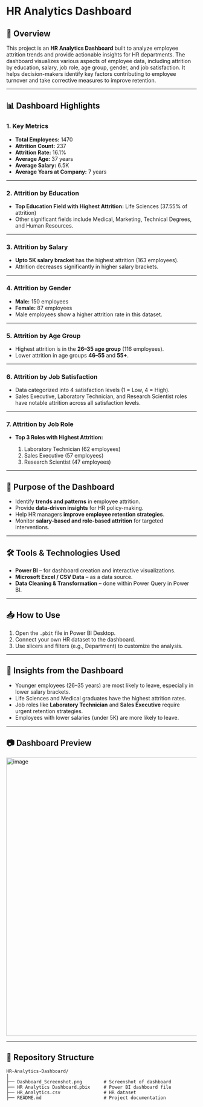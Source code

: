 # **HR Analytics Dashboard**

## 📌 **Overview**

This project is an **HR Analytics Dashboard** built to analyze employee attrition trends and provide actionable insights for HR departments. The dashboard visualizes various aspects of employee data, including attrition by education, salary, job role, age group, gender, and job satisfaction. It helps decision-makers identify key factors contributing to employee turnover and take corrective measures to improve retention.

---

## 📊 **Dashboard Highlights**

### **1. Key Metrics**

* **Total Employees:** 1470
* **Attrition Count:** 237
* **Attrition Rate:** 16.1%
* **Average Age:** 37 years
* **Average Salary:** 6.5K
* **Average Years at Company:** 7 years

---

### **2. Attrition by Education**

* **Top Education Field with Highest Attrition:** Life Sciences (37.55% of attrition)
* Other significant fields include Medical, Marketing, Technical Degrees, and Human Resources.

---

### **3. Attrition by Salary**

* **Upto 5K salary bracket** has the highest attrition (163 employees).
* Attrition decreases significantly in higher salary brackets.

---

### **4. Attrition by Gender**

* **Male:** 150 employees
* **Female:** 87 employees
* Male employees show a higher attrition rate in this dataset.

---

### **5. Attrition by Age Group**

* Highest attrition is in the **26–35 age group** (116 employees).
* Lower attrition in age groups **46–55** and **55+**.

---

### **6. Attrition by Job Satisfaction**

* Data categorized into 4 satisfaction levels (1 = Low, 4 = High).
* Sales Executive, Laboratory Technician, and Research Scientist roles have notable attrition across all satisfaction levels.

---

### **7. Attrition by Job Role**

* **Top 3 Roles with Highest Attrition:**

  1. Laboratory Technician (62 employees)
  2. Sales Executive (57 employees)
  3. Research Scientist (47 employees)

---

## 🎯 **Purpose of the Dashboard**

* Identify **trends and patterns** in employee attrition.
* Provide **data-driven insights** for HR policy-making.
* Help HR managers **improve employee retention strategies**.
* Monitor **salary-based and role-based attrition** for targeted interventions.

---

## 🛠 **Tools & Technologies Used**

* **Power BI** – for dashboard creation and interactive visualizations.
* **Microsoft Excel / CSV Data** – as a data source.
* **Data Cleaning & Transformation** – done within Power Query in Power BI.

---

## 📥 **How to Use**

1. Open the `.pbit` file in Power BI Desktop.
2. Connect your own HR dataset to the dashboard.
3. Use slicers and filters (e.g., Department) to customize the analysis.

---

## 📌 **Insights from the Dashboard**

* Younger employees (26–35 years) are most likely to leave, especially in lower salary brackets.
* Life Sciences and Medical graduates have the highest attrition rates.
* Job roles like **Laboratory Technician** and **Sales Executive** require urgent retention strategies.
* Employees with lower salaries (under 5K) are more likely to leave.

---

## 📷 **Dashboard Preview**

<img width="1302" height="734" alt="image" src="https://github.com/user-attachments/assets/9296f16f-14da-4120-833b-6f6256de4209" />



---

## 📂 **Repository Structure**

```
HR-Analytics-Dashboard/
│
├── Dashboard_Screenshot.png        # Screenshot of dashboard
├── HR Analytics Dashboard.pbix     # Power BI dashboard file
├── HR_Analytics.csv                # HR dataset 
├── README.md                       # Project documentation

